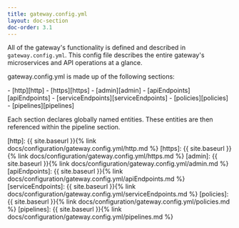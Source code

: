 ```yaml
---
title: gateway.config.yml
layout: doc-section
doc-order: 3.1
---
```


All of the gateway's functionality is defined and described in `gateway.config.yml`.  This config file describes the entire gateway's microservices and API operations at a glance.

gateway.config.yml is made up of the following sections:

<nav markdown="1">
- [http][http]
- [https][https]
- [admin][admin]
- [apiEndpoints][apiEndpoints]
- [serviceEndpoints][serviceEndpoints]
- [policies][policies]
- [pipelines][pipelines]
</nav>

Each section declares globally named entities. These entities are then referenced within the pipeline section.

[http]: {{ site.baseurl }}{% link docs/configuration/gateway.config.yml/http.md %}
[https]: {{ site.baseurl }}{% link docs/configuration/gateway.config.yml/https.md %}
[admin]: {{ site.baseurl }}{% link docs/configuration/gateway.config.yml/admin.md %}
[apiEndpoints]: {{ site.baseurl }}{% link docs/configuration/gateway.config.yml/apiEndpoints.md %}
[serviceEndpoints]: {{ site.baseurl }}{% link docs/configuration/gateway.config.yml/serviceEndpoints.md %}
[policies]: {{ site.baseurl }}{% link docs/configuration/gateway.config.yml/policies.md %}
[pipelines]: {{ site.baseurl }}{% link docs/configuration/gateway.config.yml/pipelines.md %}

